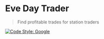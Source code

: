 # Eve Day Trader
> Find profitable trades for station traders

[![Code Style: Google](https://img.shields.io/badge/code%20style-google-blueviolet.svg)](https://github.com/google/gts)


